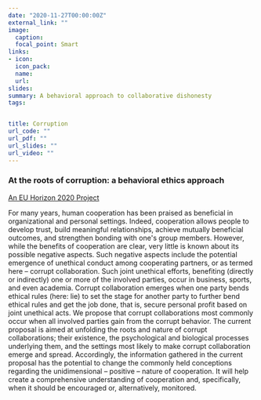 ```yaml
---
date: "2020-11-27T00:00:00Z"
external_link: ""
image:
  caption: 
  focal_point: Smart
links:
- icon: 
  icon_pack: 
  name: 
  url: 
slides: 
summary: A behavioral approach to collaborative dishonesty 
tags:


title: Corruption
url_code: ""
url_pdf: ""
url_slides: ""
url_video: ""
---
```


<h3> At the roots of corruption: a behavioral ethics approach </h3> 

[An EU Horizon 2020 Project](https://cordis.europa.eu/project/id/637915) 

For many years, human cooperation has been praised as beneficial in organizational and personal settings. Indeed, cooperation allows people to develop trust, build meaningful relationships, achieve mutually beneficial outcomes, and strengthen bonding with one's group members. However, while the benefits of cooperation are clear, very little is known about its possible negative aspects. Such negative aspects include the potential emergence of unethical conduct among cooperating partners, or as termed here – corrupt collaboration. Such joint unethical efforts, benefiting (directly or indirectly) one or more of the involved parties, occur in business, sports, and even academia. Corrupt collaboration emerges when one party bends ethical rules (here: lie) to set the stage for another party to further bend ethical rules and get the job done, that is, secure personal profit based on joint unethical acts. We propose that corrupt collaborations most commonly occur when all involved parties gain from the corrupt behavior. The current proposal is aimed at unfolding the roots and nature of corrupt collaborations; their existence, the psychological and biological processes underlying them, and the settings most likely to make corrupt collaboration emerge and spread. Accordingly, the information gathered in the current proposal has the potential to change the commonly held conceptions regarding the unidimensional – positive – nature of cooperation. It will help create a comprehensive understanding of cooperation and, specifically, when it should be encouraged or, alternatively, monitored.